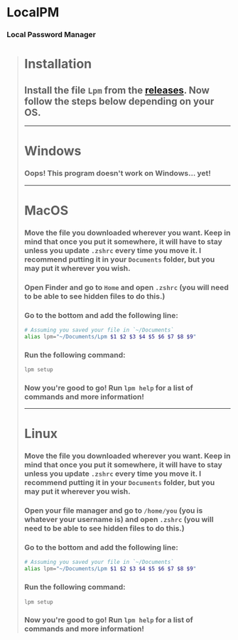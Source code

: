# **LocalPM**
### Local Password Manager
> # **Installation**
> ## Install the file `Lpm` from the [releases](https://github.com/itsamedood/LocalPM/releases). Now follow the steps below depending on your OS.
> ---
> # **Windows**
> ### Oops! This program doesn't work on Windows... yet!
> ---
> # **MacOS**
> ### Move the file you downloaded wherever you want. Keep in mind that once you put it somewhere, it will have to stay unless you update `.zshrc` every time you move it. I recommend putting it in your `Documents` folder, but you may put it wherever you wish.
> ### Open Finder and go to `Home` and open `.zshrc` (you will need to be able to see hidden files to do this.)
> ### Go to the bottom and add the following line:
> ```zsh
> # Assuming you saved your file in `~/Documents`
> alias lpm="~/Documents/Lpm $1 $2 $3 $4 $5 $6 $7 $8 $9"
> ```
> ### Run the following command:
> ```txt
> lpm setup
> ```
> ### Now you're good to go! Run `lpm help` for a list of commands and more information!
> ---
> # **Linux**
> ### Move the file you downloaded wherever you want. Keep in mind that once you put it somewhere, it will have to stay unless you update `.zshrc` every time you move it. I recommend putting it in your `Documents` folder, but you may put it wherever you wish.
> ### Open your file manager and go to `/home/you` (you is whatever your username is) and open `.zshrc` (you will need to be able to see hidden files to do this.)
> ### Go to the bottom and add the following line:
> ```zsh
> # Assuming you saved your file in `~/Documents`
> alias lpm="~/Documents/Lpm $1 $2 $3 $4 $5 $6 $7 $8 $9"
> ```
> ### Run the following command:
> ```txt
> lpm setup
> ```
> ### Now you're good to go! Run `lpm help` for a list of commands and more information!
